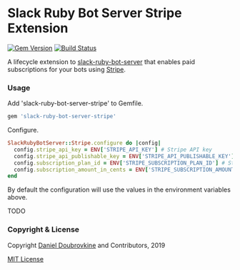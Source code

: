 Slack Ruby Bot Server Stripe Extension
=========================================

[![Gem Version](https://badge.fury.io/rb/slack-ruby-bot-server-stripe.svg)](https://badge.fury.io/rb/slack-ruby-bot-server-stripe)
[![Build Status](https://travis-ci.org/slack-ruby/slack-ruby-bot-server-stripe.svg?branch=master)](https://travis-ci.org/slack-ruby/slack-ruby-bot-server-stripe)

A lifecycle extension to [slack-ruby-bot-server](https://github.com/slack-ruby/slack-ruby-bot-server) that enables paid subscriptions for your bots using [Stripe](https://stripe.com).

### Usage

Add 'slack-ruby-bot-server-stripe' to Gemfile.

```ruby
gem 'slack-ruby-bot-server-stripe'
```

Configure.

```ruby
SlackRubyBotServer::Stripe.configure do |config|
  config.stripe_api_key = ENV['STRIPE_API_KEY'] # Stripe API key
  config.stripe_api_publishable_key = ENV['STRIPE_API_PUBLISHABLE_KEY'] # Stripe publishable API key
  config.subscription_plan_id = ENV['STRIPE_SUBSCRIPTION_PLAN_ID'] # Stripe subscription plan ID
  config.subscription_amount_in_cents = ENV['STRIPE_SUBSCRIPTION_AMOUNT'] # Stripe subscription amount in cents
end
```

By default the configuration will use the values in the environment variables above.

TODO

### Copyright & License

Copyright [Daniel Doubrovkine](http://code.dblock.org) and Contributors, 2019

[MIT License](LICENSE)
